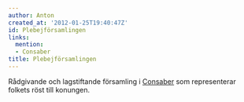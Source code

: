```yaml
---
author: Anton
created_at: '2012-01-25T19:40:47Z'
id: Plebejförsamlingen
links:
  mention:
  - Consaber
title: Plebejförsamlingen
---
```


Rådgivande och lagstiftande församling i [Consaber] som representerar folkets röst till konungen.

  [Consaber]: Consaber
